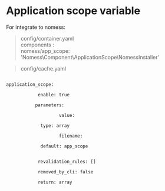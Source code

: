 # Application scope variable

For integrate to nomess:

> config/container.yaml <br>
> components : <br>
> nomess/app_scope: 'Nomess\Component\ApplicationScope\NomessInstaller'  

> config/cache.yaml <br>

<code> 
application_scope: <br>
&nbsp&nbsp&nbsp&nbsp        enable: true <br>
&nbsp&nbsp&nbsp&nbsp       parameters: <br>
&nbsp&nbsp&nbsp&nbsp&nbsp&nbsp&nbsp&nbsp            value: <br>
&nbsp&nbsp&nbsp&nbsp&nbsp&nbsp&nbsp&nbsp&nbsp&nbsp&nbsp&nbsp type: array <br>
&nbsp&nbsp&nbsp&nbsp&nbsp&nbsp&nbsp&nbsp            filename: <br>
&nbsp&nbsp&nbsp&nbsp&nbsp&nbsp&nbsp&nbsp&nbsp&nbsp&nbsp&nbsp default: app_scope
 <br>
&nbsp&nbsp&nbsp&nbsp        revalidation_rules: [] <br>
&nbsp&nbsp&nbsp&nbsp        removed_by_cli: false <br>
&nbsp&nbsp&nbsp&nbsp        return: array <br>
</code>
